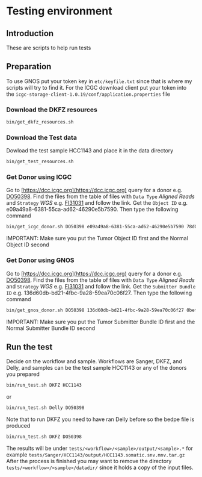 # Testing environment

## Introduction

These are scripts to help run tests

## Preparation

To use GNOS put your token key in `etc/keyfile.txt` since that is where my scripts will try to find it. For the ICGC download client put your token into the ```icgc-storage-client-1.0.19/conf/application.properties``` file

### Download the DKFZ resources

```sh
bin/get_dkfz_resources.sh
```

### Download the Test data

Dowload the test sample HCC1143 and place it in the data directory

```sh
bin/get_test_resources.sh
```
### Get Donor using ICGC

Go to [https://dcc.icgc.org](https://dcc.icgc.org) query for a donor e.g. [DO50398](https://dcc.icgc.org/donors/DO50398). Find the files from the
table of files with `Data Type` *Aligned Reads* and `Strategy` *WGS* e.g. [FI31031](https://dcc.icgc.org/repositories/files/FI31031) and follow the link.
Get the `Object ID` e.g. e09a49a8-6381-55ca-ad62-46290e5b7590. Then type the following command

```sh
bin/get_icgc_donor.sh DO50398 e09a49a8-6381-55ca-ad62-46290e5b7590 78d071c5-a0f5-5bd1-8e05-9850bf326e93
```

IMPORTANT: Make sure you put the Tumor Object ID first and the Normal Object ID second

### Get Donor using GNOS

Go to [https://dcc.icgc.org](https://dcc.icgc.org) query for a donor e.g. [DO50398](https://dcc.icgc.org/donors/DO50398). Find the files from the
table of files with `Data Type` *Aligned Reads* and `Strategy` *WGS* e.g. [FI31031](https://dcc.icgc.org/repositories/files/FI31031) and follow the link.
Get the `Submitter Bundle ID` e.g. 136d60db-bd21-4fbc-9a28-59ea70c06f27. Then type the following command

```sh
bin/get_gnos_donor.sh DO50398 136d60db-bd21-4fbc-9a28-59ea70c06f27 0bef43a2-352a-42c6-99ff-d97e2675a527
```

IMPORTANT: Make sure you put the Tumor Submitter Bundle ID first and the Normal Submitter Bundle ID second

## Run the test

Decide on the workflow and sample. Workflows are Sanger, DKFZ, and Delly, and samples can be the test sample HCC1143 or any of the donors you prepared

```sh
bin/run_test.sh DKFZ HCC1143
```

or

```sh
bin/run_test.sh Delly DO50398
```

Note that to run DKFZ you need to have ran Delly before so the bedpe file is produced

```sh
bin/run_test.sh DKFZ DO50398
```

The results will be under `tests/<workflow>/<sample>/output/<sample>.*` for example `tests/Sanger/HCC1143/output/HCC1143.somatic.snv.mnv.tar.gz`
After the process is finished you may want to remove the directory `tests/<workflow>/<sample>/datadir/` since it holds a copy of the input files.
